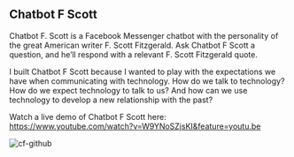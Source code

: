 ## Chatbot F Scott
Chatbot F. Scott is a Facebook Messenger chatbot with the personality of the great American writer F. Scott Fitzgerald. Ask Chatbot F Scott a question, and he’ll respond with a relevant F. Scott Fitzgerald quote.

I built Chatbot F Scott because I wanted to play with the expectations we have when communicating with technology. How do we talk to technology? How do we expect technology to talk to us? And how can we use technology to develop a new relationship with the past?

Watch a live demo of Chatbot F Scott here:
https://www.youtube.com/watch?v=W9YNoSZjsKI&feature=youtu.be

![cf-github](https://user-images.githubusercontent.com/26640476/29844849-8f5b79b0-8cc5-11e7-93e4-0a17ade8e3f7.png)

